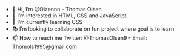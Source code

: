 - 👋 Hi, I’m @Olzennn - Thomas Olsen
- 👀 I’m interested in HTML, CSS and JavaScript
- 🌱 I’m currently learning CSS
- 📚 I’m looking to collaborate on fun project where goal is to learn
- 📫 How to reach me Twitter: @ThomasOlsen9 - Email: Thomols1995@gmail.com

